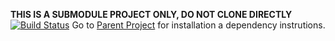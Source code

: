 **THIS IS A SUBMODULE PROJECT ONLY, DO NOT CLONE DIRECTLY**
[![Build Status](https://travis-ci.com/farzonl/cs6250.svg?branch=master)](https://travis-ci.com/farzonl/cs6250)
Go to [Parent Project](https://github.gatech.edu/flotfi3/cs6250-server) for installation a dependency instrutions.
